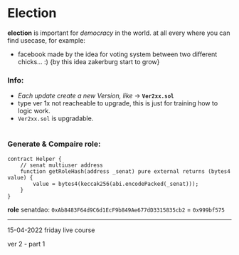 # Election
**election** is important for *democracy* in the world. at all every where you can find usecase, for example:
- facebook made by the idea for voting system between two different chicks... :) {by this idea zakerburg start to grow}

### Info:
- *Each update create a new Version, like* -> **`Ver2xx.sol`**
- type ver 1x not reacheable to upgrade, this is just for training how to logic work.
- `Ver2xx.sol` is upgradable.

#

### Generate & Compaire role: 
```solidity
contract Helper {
    // senat multiuser address
    function getRoleHash(address _senat) pure external returns (bytes4 value) {
        value = bytes4(keccak256(abi.encodePacked(_senat)));
    }
}
```
**role** senatdao: `0xAb8483F64d9C6d1EcF9b849Ae677dD3315835cb2` = `0x999bf575` 

---

15-04-2022 friday live course

ver 2 - part 1
##
